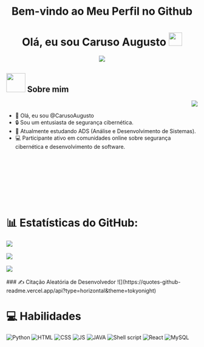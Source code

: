<h1 align="Center">
    <br>
    Bem-vindo ao Meu Perfil no Github 
  <br>
</h1>

<h1 align="center"><b>Olá, eu sou Caruso Augusto </b><img src="https://media.giphy.com/media/v1.Y2lkPTc5MGI3NjExdjNmaGg1Zml0MTBlcms4MmtlMHU1Zms5OXhvajM1ejJhdGliOWtieCZlcD12MV9pbnRlcm5hbF9naWZfYnlfaWQmY3Q9Zw/wwg1suUiTbCY8H8vIA/giphy-downsized-large.gif" width="35"></h1>

<p align="center">
    <a href="https://github.com/DenverCoder1/readme-typing-svg"><img src="https://readme-typing-svg.herokuapp.com?font=Time+New+Roman&color=cyan&size=25&center=true&vCenter=true&width=600&height=100&lines=Cybersecurity+Student,;Active+Learner/Researcher"></a>
</p>

## <picture><img src = "https://media.tenor.com/dHk-LfzHrtwAAAAi/linux-computer.gif" width = 50px></picture> **Sobre mim**
<picture> <img align="right" src="https://media.giphy.com/media/v1.Y2lkPTc5MGI3NjExZDlxM2h4ZWRscWUzemp5dHR4bGU4Z2ZqM291azhibzQzZGNhYjd2bSZlcD12MV9pbnRlcm5hbF9naWZfYnlfaWQmY3Q9Zw/077i6AULCXc0FKTj9s/giphy.gif"></picture>

<br>

- 👋 Olá, eu sou @CarusoAugusto
- 🔒 Sou um entusiasta de segurança cibernética.
- 📖 Atualmente estudando ADS (Análise e Desenvolvimento de Sistemas).
- 💻 Participante ativo em comunidades online sobre segurança cibernética e desenvolvimento de software.

<br>
<br>
<br>
<br>
<br>
<br>
<br>

# 📊 Estatísticas do GitHub:

<div style="display: flex; flex-direction: column; align-items: flex-start;">
  <img src="https://github-readme-stats.vercel.app/api?username=ragnarcb&theme=tokyonight&hide_border=false&include_all_commits=true&count"/><br/>
  <img src="https://github-readme-streak-stats.herokuapp.com/?user=ragnarcb&theme=tokyonight&hide_border=false"/><br/>
  <img src="https://github-readme-stats.vercel.app/api/top-langs/?username=ragnarcb&theme=tokyonight&hide_border=false&include_all_commits=true&count_private=true&layout=compact"/>
</div>


<br>
### ✍️ Citação Aleatória de Desenvolvedor
![](https://quotes-github-readme.vercel.app/api?type=horizontal&theme=tokyonight)
<br>

# 💻 Habilidades
![Python](https://img.shields.io/badge/Python-323330?style=for-the-badge&logo=python&logoColor=white)
![HTML](https://img.shields.io/badge/HTML5-323330?style=for-the-badge&logo=html5&logoColor=white)
![CSS](https://img.shields.io/badge/CSS-323330?&style=for-the-badge&logo=css3&logoColor=white)
![JS](https://img.shields.io/badge/JavaScript-323330?style=for-the-badge&logo=javascript&logoColor=F7DF1E)
![JAVA](https://img.shields.io/badge/Java-323330?style=for-the-badge&logo=java&logoColor=white)
![Shell script](https://img.shields.io/badge/Shell_Script-323330?style=for-the-badge&logo=gnu-bash&logoColor=white)
![React](https://img.shields.io/badge/React-323330?style=for-the-badge&logo=react&logoColor=61DAFB)
![MySQL](https://img.shields.io/badge/MySQL-323330?style=for-the-badge&logo=mysql&logoColor=white)
